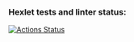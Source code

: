 ### Hexlet tests and linter status:
[![Actions Status](https://github.com/kutoline/sql-for-developers-project-136/actions/workflows/hexlet-check.yml/badge.svg)](https://github.com/kutoline/sql-for-developers-project-136/actions)